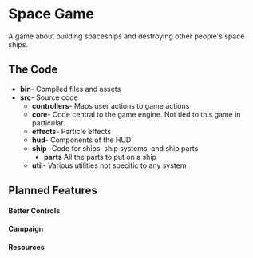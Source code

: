 Space Game
==========

A game about building spaceships and destroying other people's space ships.

## The Code
  - **bin**- Compiled files and assets
  - **src**- Source code
    - **controllers**-
      Maps user actions to game actions
    - **core**-
      Code central to the game engine.
      Not tied to this game in particular.
    - **effects**-
      Particle effects
    - **hud**-
      Components of the HUD
    - **ship**-
      Code for ships, ship systems, and ship parts
      - **parts**
        All the parts to put on a ship
    - **util**-
      Various utilities not specific to any system

## Planned Features

#### Better Controls


#### Campaign


#### Resources